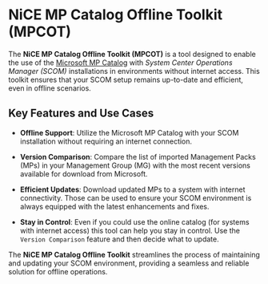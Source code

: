 # NiCE MP Catalog Offline Toolkit (MPCOT)
 
The **NiCE MP Catalog Offline Toolkit (MPCOT)** is a tool designed to enable the use of the [Microsoft MP Catalog](https://learn.microsoft.com/en-us/system-center/scom/management-pack-list?view=sc-om-2025) with _System Center Operations Manager (SCOM)_ installations in environments without internet access. This toolkit ensures that your SCOM setup remains up-to-date and efficient, even in offline scenarios.
 
## Key Features and Use Cases

- **Offline Support**: Utilize the Microsoft MP Catalog with your SCOM installation without requiring an internet connection.

- **Version Comparison**: Compare the list of imported Management Packs (MPs) in your Management Group (MG) with the most recent versions available for download from Microsoft.

- **Efficient Updates**: Download updated MPs to a system with internet connectivity. Those can be used to ensure your SCOM environment is always equipped with the latest enhancements and fixes.

- **Stay in Control**: Even if you could use the online catalog (for systems with internet access) this tool can help you stay in control. Use the `Version Comparison` feature and then decide what to update.
 
The **NiCE MP Catalog Offline Toolkit** streamlines the process of maintaining and updating your SCOM environment, providing a seamless and reliable solution for offline operations.
